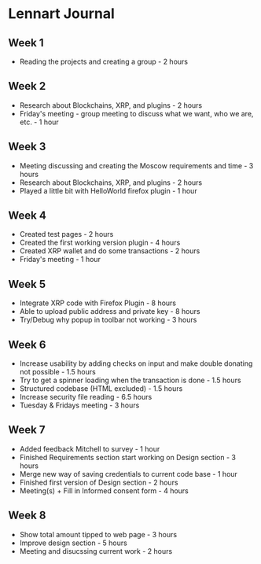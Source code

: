 # Lennart Journal

## Week 1

- Reading the projects and creating a group - 2 hours

## Week 2

- Research about Blockchains, XRP, and plugins - 2 hours
- Friday's meeting - group meeting to discuss what we want, who we are, etc. - 1 hour

## Week 3

- Meeting discussing and creating the Moscow requirements and time - 3 hours
- Research about Blockchains, XRP, and plugins - 2 hours
- Played a little bit with HelloWorld firefox plugin - 1 hour

## Week 4

- Created test pages - 2 hours
- Created the first working version plugin - 4 hours
- Created XRP wallet and do some transactions - 2 hours
- Friday's meeting - 1 hour

## Week 5

- Integrate XRP code with Firefox Plugin - 8 hours
- Able to upload public address and private key - 8 hours
- Try/Debug why popup in toolbar not working - 3 hours

## Week 6

- Increase usability by adding checks on input and make double donating not possible - 1.5 hours
- Try to get a spinner loading when the transaction is done - 1.5 hours
- Structured codebase (HTML excluded) - 1.5 hours
- Increase security file reading - 6.5 hours
- Tuesday & Fridays meeting - 3 hours
## Week 7
- Added feedback Mitchell to survey - 1 hour
- Finished Requirements section start working on Design section - 3 hours
- Merge new way of saving credentials to current code base - 1 hour
- Finished first version of Design section - 2 hours
- Meeting(s) + Fill in Informed consent form - 4 hours

## Week 8
- Show total amount tipped to web page - 3 hours
- Improve design section - 5 hours
- Meeting and disucssing current work - 2 hours
